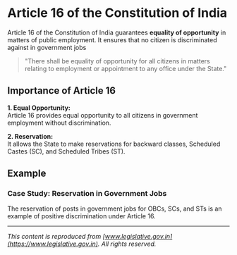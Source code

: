 # Article 16 of the Constitution of India

Article 16 of the Constitution of India guarantees **equality of opportunity** in matters of public employment. It ensures that no citizen is discriminated against in government jobs

> "There shall be equality of opportunity for all citizens in matters relating to employment or appointment to any office under the State."

## Importance of Article 16

**1. Equal Opportunity:**  
Article 16 provides equal opportunity to all citizens in government employment without discrimination.

**2. Reservation:**  
It allows the State to make reservations for backward classes, Scheduled Castes (SC), and Scheduled Tribes (ST).

## Example

### Case Study: **Reservation in Government Jobs**

The reservation of posts in government jobs for OBCs, SCs, and STs is an example of positive discrimination under Article 16.

---

*This content is reproduced from [www.legislative.gov.in](https://www.legislative.gov.in). All rights reserved.*
